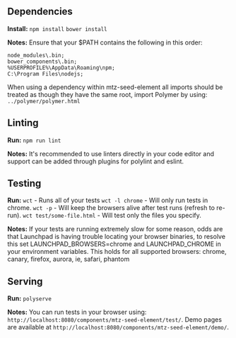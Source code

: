 ## Dependencies
**Install:**
`npm install`
`bower install`

**Notes:**
Ensure that your $PATH contains the following in this order:
```
node_modules\.bin;
bower_components\.bin;
%USERPROFILE%\AppData\Roaming\npm;
C:\Program Files\nodejs;
```
When using a dependency within mtz-seed-element all imports should be treated as though they have the same root, import
Polymer by using:
`../polymer/polymer.html`

## Linting
**Run:**
`npm run lint`

**Notes:**
It's recommended to use linters directly in your code editor and support can be added through plugins for polylint and
eslint.

## Testing
**Run:**
`wct` - Runs all of your tests
`wct -l chrome` - Will only run tests in chrome.
`wct -p` - Will keep the browsers alive after test runs (refresh to re-run).
`wct test/some-file.html` - Will test only the files you specify.

**Notes:**
If your tests are running extremely slow for some reason, odds are that Launchpad is having trouble locating your
browser binaries, to resolve this set LAUNCHPAD_BROWSERS=chrome and LAUNCHPAD_CHROME in your environment variables.
This holds for all supported browsers: chrome, canary, firefox, aurora, ie, safari, phantom

## Serving
**Run:**
`polyserve`

**Notes:**
You can run tests in your browser using: `http://localhost:8080/components/mtz-seed-element/test/`.
Demo pages are available at `http://localhost:8080/components/mtz-seed-element/demo/`.
